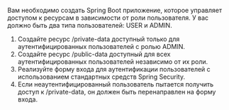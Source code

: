 Вам необходимо создать Spring Boot приложение, которое управляет доступом к ресурсам в зависимости от роли пользователя. 
У вас должно быть два типа пользователей: USER и ADMIN. 

1. Создайте ресурс /private-data доступный только для аутентифицированных пользователей с ролью ADMIN.
2. Создайте ресурс /public-data доступный для всех аутентифицированных пользователей независимо от их роли.
3. Реализуйте форму входа для аутентификации пользователей с использованием стандартных средств Spring Security.
4. Если неаутентифицированный пользователь пытается получить доступ к /private-data, он должен быть перенаправлен на форму входа.

